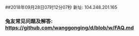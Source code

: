 ##2018年09月28日07时12分07秒 新址: 104.248.201.165
### 兔友常见问题及解答: https://github.com/wanggonging/d/blob/w/FAQ.md
